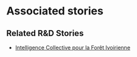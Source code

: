# Associated stories

<!-- !!DO NOT REMOVE!! start autogenerated hyperlinks -->
## Related R&D Stories
- [Intelligence Collective pour la Forêt Ivoirienne](/RnD-Archive/stories/?doc=Explorers_CIV)
<!-- !!DO NOT REMOVE!! end autogenerated hyperlinks -->